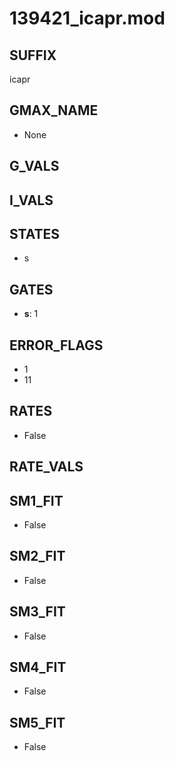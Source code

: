# 139421_icapr.mod

## SUFFIX

icapr

## GMAX_NAME

- None

## G_VALS


## I_VALS


## STATES

- s

## GATES

- **s**: 1

## ERROR_FLAGS

- 1
- 11

## RATES

- False

## RATE_VALS


## SM1_FIT

- False

## SM2_FIT

- False

## SM3_FIT

- False

## SM4_FIT

- False

## SM5_FIT

- False

